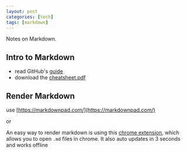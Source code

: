 ```yaml
---
layout: post
categories: [tech]
tags: [markdown]
---
```


Notes on Markdown.  

<!--excerpt separator -->  

## Intro to Markdown  

- read GitHub's [guide](https://guides.github.com/features/mastering-markdown/)  
- download the [cheatsheet.pdf](https://guides.github.com/pdfs/markdown-cheatsheet-online.pdf)  

## Render Markdown  

use [https://markdownpad.com/](https://markdownpad.com/)  

or  

An easy way to render markdown is using this [chrome extension](https://chrome.google.com/webstore/detail/markdown-preview-plus/febilkbfcbhebfnokafefeacimjdckgl), which allows you to open `.md` files in chrome. It also auto updates in 3 seconds and works offline  

